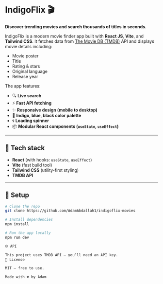# IndigoFlix 🎬

**Discover trending movies and search thousands of titles in seconds.**

IndigoFlix is a modern movie finder app built with **React JS**, **Vite**, and **Tailwind CSS**. It fetches data from [The Movie DB (TMDB)](https://www.themoviedb.org/) API and displays movie details including:

- Movie poster
- Title
- Rating & stars
- Original language
- Release year

The app features:
- 🔍 **Live search**
- ⚡ **Fast API fetching**
- ✨ **Responsive design (mobile to desktop)**
- 🎨 **Indigo, blue, black color palette**
- 🌀 **Loading spinner**
- 📦 **Modular React components (`useState`, `useEffect`)**

---

## 🚀 **Tech stack**

- **React** (with hooks: `useState`, `useEffect`)
- **Vite** (fast build tool)
- **Tailwind CSS** (utility-first styling)
- **TMDB API**

---

## 📂 **Setup**

```bash
# Clone the repo
git clone https://github.com/AdamAbdallah1/indigoflix-movies

# Install dependencies
npm install

# Run the app locally
npm run dev

🌐 API

This project uses TMDB API — you’ll need an API key.
📜 License

MIT — free to use.

Made with ❤️ by Adam